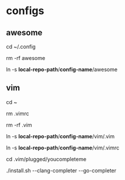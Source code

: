 # configs

## awesome
cd ~/.config

rm -rf awesome

ln -s **local-repo-path**/**config-name**/awesome

## vim

cd ~

rm .vimrc

rm -rf .vim

ln -s **local-repo-path**/**config-name**/vim/.vim

ln -s **local-repo-path**/**config-name**/vim/.vimrc

cd .vim/plugged/youcompleteme

./install.sh --clang-completer --go-completer
